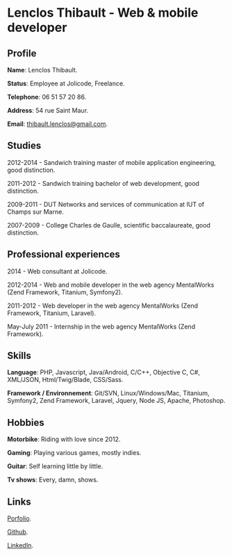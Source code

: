 # Lenclos Thibault - Web & mobile developer #
## Profile ##
**Name**: Lenclos Thibault.

**Status**:
Employee at Jolicode, Freelance.

**Telephone**: 06 51 57 20 86.

**Address**: 54 rue Saint Maur.

**Email**: thibault.lenclos@gmail.com.

## Studies ##
 2012-2014 - Sandwich training master of mobile application engineering, good distinction.

 2011-2012 - Sandwich training bachelor of web development, good distinction.

 2009-2011 - DUT Networks and services of communication at IUT of Champs sur Marne.

 2007-2009 - College Charles de Gaulle, scientific baccalaureate, good distinction.

## Professional experiences ##
 2014 - Web consultant at Jolicode.

 2012-2014 - Web and mobile developer in the web agency MentalWorks (Zend Framework, Titanium, Symfony2).

 2011-2012 - Web developer in the web agency MentalWorks (Zend Framework, Titanium, Laravel).

 May-July 2011 - Internship in the web agency MentalWorks (Zend Framework).

## Skills ##
**Language**:
PHP, Javascript, Java/Android, C/C++, Objective C, C#, XML/JSON, Html/Twig/Blade, CSS/Sass.

**Framework / Environnement**:
Git/SVN, Linux/Windows/Mac, Titanium, Symfony2, Zend Framework, Laravel, Jquery, Node JS, Apache, Photoshop.

## Hobbies ##
**Motorbike**: Riding with love since 2012.

**Gaming**: Playing various games, mostly indies.

**Guitar**: Self learning little by little.

**Tv shows**: Every, damn, shows.

## Links ##
 [Porfolio](http://thibz.com).

 [Github](https://github.com/tlenclos).

 [LinkedIn](http://fr.linkedin.com/pub/thibault-lenclos/40/378/828).

